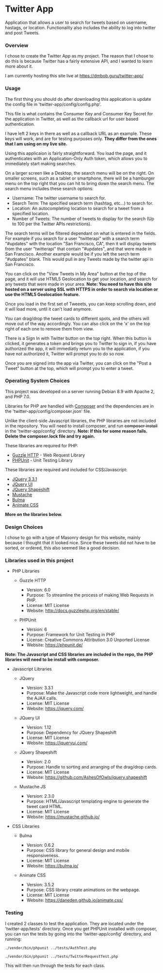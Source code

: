 # Twitter App #

Application that allows a user to search for tweets based on username, hastags, or location. Functionality also includes the ability to log into twitter and post Tweets.

### Overview ###

I chose to create the Twitter App as my project. The reason that I chose to do this is because Twitter has a fairly extensive API, and I wanted to learn more about it.

I am currently hosting this site live at https://dmbob.guru/twitter-app/

### Usage ###

The first thing you should do after downloading this application is update the config file in 'twitter-app/config/config.php'. 

This file is what contains the Consumer Key and Consumer Key Secret for the application in Twitter, as well as the callback url for user based authentication. 

I have left 2 keys in there as well as a callback URL as an example. These keys will work, and are for testing purposes only. **They differ from the ones that I am using on my live site.**

Using this applicaion is fairly straightforward. You load the page, and it authenticates with an Application-Only Auth token, which allows you to immediately start making searches.

On a larger screen like a Desktop, the search menu will be on the right. On smaller screens, such as a tablet or smartphone, there will be a hamburger menu on the top right that you can hit to bring down the search menu. The search menu includes these search options:
* Username: The twitter username to search for.
* Search Term: The specified search term (hashtag, etc...) to search for.
* Location: An autocompleting location to search for a tweet from a specified location.
* Number of Tweets: The number of tweets to display for the search (Up to 100 per the Twitter APIs restrictions).

The search terms will be filtered dependant on what is entered in the fields. For example if you search for a user "twitterapi" with a search term "#updates" with the location "San Francisco, CA", then it will display tweets from the user "twitterapi" that contain "#updates", and that were made in San Francisco.
Another example would be if you left the serch term "#udpates" blank. This would pull in any Tweets made by the twitter api in San Francisco.

You can click on the "View Tweets in My Area" button at the top of the page, and it will use HTML5 Geolocation to get your location, and search for any tweets that were made in your area.
**Note: You need to have this site hosted on a server using SSL with HTTPS in order to search via location or use the HTML5 Geolocation feature.**

Once you load in the first set of Tweeets, you can keep scrolling down, and it will load more, until it can't load anymore.

You can drag/drop the tweet cards to different spots, and the others will move out of the way accordingly. You can also click on the 'x' on the top right of each one to remove them from view.

There is a Sign In with Twitter button on the top right. When this button is clicked, it generates a token and brings you to Twitter to sign in, if you have authorized the app, it will immediatly return you to the application, if you have not authorized it, Twitter will prompt you to do so now.

Once you are signed into the app via Twitter, you can click on the "Post a Tweet" button at the top, which will prompt you to enter a tweet.

### Operating System Choices ###

This project was developed on a server running Debian 8.9 with Apache 2, and PHP 7.0.

Libraries for PHP are handled with [Composer](https://getcomposer.org/) and the dependencies are in the 'twitter-app/config/composer.json' file.

Unlike the client-side Javascript libraries, the PHP libraries are not included in the repository. You will need to install composer, and run ~~~~composer install~~~~ in the 'twitter-app/config' directory.
**Note: If this for some reason fails. Delete the composer.lock file and try again.**

These libraries are required for PHP:
* [Guzzle HTTP](http://docs.guzzlephp.org/en/stable/) - Web Request Library
* [PHPUnit](https://phpunit.de/) - Unit Testing Library

These libraries are required and included for CSS/Javascript:
* [JQuery 3.3.1](https://jquery.com/)
* [JQuery UI](https://jqueryui.com/)
* [JQuery Shapeshift](https://github.com/AshesOfOwls/jquery.shapeshift)
* [Mustache](https://mustache.github.io/)
* [Bulma](https://bulma.io/)
* [Animate CSS](https://daneden.github.io/animate.css/)

**More on the libraries below.**

### Design Choices ###

I chose to go with a type of Masonry design for this website, mainly because I thought that it looked nice. Since these tweets did not have to be sorted, or ordered, this also seemed like a good decision.

### Libraries used in this project ###
* PHP Libraries
    * Guzzle HTTP
	    * Version: 6.0
        * Purpose: To streamline the process of making Web Requests in PHP.
    	* License: MIT License
	    * Website: http://docs.guzzlephp.org/en/stable/
	    
	* PHPUnit
	    * Version: 6
        * Purpose: Framework for Unit Testing in PHP
    	* License: Creative Commons Attribution 3.0 Unported License
	    * Website: https://phpunit.de/

**Note: The Javascript and CSS libraries are included in the repo, the PHP libraries will need to be install with composer.**

* Javascript Libraries
    * JQuery
        * Version: 3.3.1
        * Purpose: Make the Javascript code more lightweight, and handle the AJAX calls.
        * License: MIT License
        * Website: https://jquery.com/
   
    * JQuery UI
        * Version: 1.12
        * Purpose: Dependency for JQuery Shapeshift
        * License: MIT License
        * Website: https://jqueryui.com/
   
    * JQuery Shapeshift
        * Version: 2.0
        * Purpose: Handle to sorting and arranging of the drag/drop cards.
        * License: MIT License
        * Website: https://github.com/AshesOfOwls/jquery.shapeshift
   
    * Mustache JS
        * Version: 2.3.0
        * Purpose: HTML/Javascript templating engine to generate the tweet card HTML.
        * License: MIT License
        * Website: https://mustache.github.io/

* CSS Libraries
    * Bulma
        * Version: 0.6.2
        * Purpose: CSS library for general design and mobile responsiveness.
        * License: MIT License
        * Website: https://bulma.io/
        
    * Animate CSS
        * Version: 3.5.2
        * Purpose: CSS library create animations on the webpage.
        * License: MIT License
        * Website: https://daneden.github.io/animate.css/


### Testing ###

I created 2 classes to test the application. They are located under the 'twitter-app/tests' directory. Once you get PHPUnit installed with composer, you can run the tests by going into the 'twitter-app/config' directory, and running:

~~~~
./vendor/bin/phpunit ../tests/AuthTest.php

./vendor/bin/phpunit ../tests/TwitterRequestTest.php
~~~~

This will then run through the tests for each class.